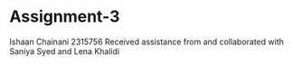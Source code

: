 # Assignment-3
Ishaan Chainani 2315756 Received assistance from and collaborated with Saniya Syed and Lena Khalidi

